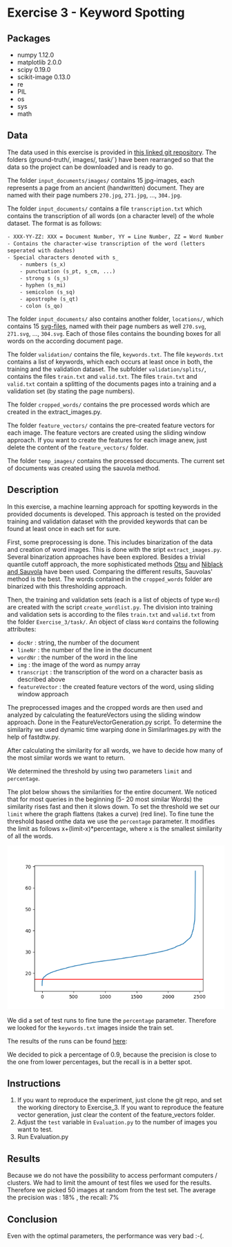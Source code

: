 # Exercise 3 - Keyword Spotting


## Packages
- numpy 1.12.0
- matplotlib 2.0.0
- scipy 0.19.0
- scikit-image 0.13.0
- re
- PIL
- os
- sys
- math

## Data
The data used in this exercise is provided in [this linked git repository](https://github.com/lunactic/PatRec17_KWS_Data). The folders (ground-truth/, images/, task/`) have been rearranged so that the data so the project can be downloaded and is ready to go.

The folder `input_documents/images/` contains 15 jpg-images, each represents a page from an ancient (handwritten) document. They are named with their page numbers `270.jpg`, `271.jpg`, ..., `304.jpg`.

The folder `input_documents/` contains a file `transcription.txt` which contains the transcription of all words (on a character level) of the whole dataset. The format is as follows:

	- XXX-YY-ZZ: XXX = Document Number, YY = Line Number, ZZ = Word Number
	- Contains the character-wise transcription of the word (letters seperated with dashes)
	- Special characters denoted with s_
		- numbers (s_x)
		- punctuation (s_pt, s_cm, ...)
		- strong s (s_s)
		- hyphen (s_mi)
		- semicolon (s_sq)
		- apostrophe (s_qt)
		- colon (s_qo)

The folder `input_documents/` also contains another folder, `locations/`, which contains 15 [svg-files](https://de.wikipedia.org/wiki/Scalable_Vector_Graphics), named with their page numbers as well `270.svg`, `271.svg`, ..., `304.svg`.
Each of those files contains the bounding boxes for all words on the according document page.

The folder `validation/` contains the file, `keywords.txt`. The file `keywords.txt` contains a list of keywords, which each occurs at least once in both, the training and the validation dataset.
The subfolder  `validation/splits/`, contains the files `train.txt` and `valid.txt`. The files `train.txt` and `valid.txt` contain a splitting of the documents pages into a training and a validation set (by stating the page numbers).

The folder `cropped_words/`  contains the pre processed words which are created in the extract_images.py.

The folder `feature_vectors/` contains the pre-created feature vectors for each image. The feature vectors are created using the sliding window approach. If you want to create the features for each image anew, just delete the content of the `feature_vectors/` folder.

The folder `temp_images/` contains the processed documents. The current set of documents was created using the sauvola method.

## Description
In this exercise, a machine learning approach for spotting keywords in the provided documents is developed. This approach is tested on the provided training and validation dataset with the provided keywords that can be found at least once in each set for sure.

First, some preprocessing is done. This includes binarization of the data and creation of word images. This is done with the sript `extract_images.py`. Several binarization approaches
have been explored. Besides a trivial quantile cutoff approach, the more sophisticated methods [Otsu](https://en.wikipedia.org/wiki/Otsu's_method) and [Niblack and Sauvola](http://scikit-image.org/docs/dev/auto_examples/segmentation/plot_niblack_sauvola.html) have been used. Comparing
the different results, Sauvolas' method is the best. The words contained in the `cropped_words` folder are binarized with this thresholding approach.

Then, the training and validation sets (each is a list of objects of type `Word`) are created with the script `create_wordlist.py`. The division into training and validation sets is according to the files `train.txt` and `valid.txt` from the folder `Exercise_3/task/`. An object of class `Word` contains the following attributes:

- `docNr` : string, the number of the document
- `lineNr` : the number of the line in the document
- `wordNr` : the number of the word in the line
- `img` : the image of the word as numpy array
- `transcript` : the transcription of the word on a character basis as described above
- `featureVector` : the created feature vectors of the word, using sliding window approach


The preprocessed images and the cropped words are then used and analyzed by calculating the featureVectors using the sliding window approach. Done in the FeatureVectorGeneration.py script.
To determine the similarity we used dynamic time warping done in SimilarImages.py with the help of fastdtw.py.

After calculating the similarity for all words, we have to decide how many of the most similar words we want to return.

We determined the threshold by using two parameters `limit` and `percentage`.

The plot below shows the similarities for the entire document. We noticed that for most queries in the beginning (5- 20 most similar Words)
the similarity rises fast and then it slows down. To set the threshold we set our `limit` where the graph flattens (takes a curve) (red line).
To fine tune the threshold based onthe data we use the `percentage` parameter.
It modifies the limit as follows x+(limit-x)*percentage, where x is the smallest similarity of all the words.

![blue: sinilarities , red: limit](figure_1-3.png)

We did a set of test runs to fine tune the `percentage` parameter. Therefore we looked for the `keywords.txt` images inside the train set.

The results of the runs can be found [here](parameter%20selection):

We decided to pick a percentage of 0.9, because the precision is close to the one from lower percentages, but the recall is in a better spot.

## Instructions
1. If you want to reproduce the experiment, just clone the git repo, and set the working directory to Exercise_3. If you want to reproduce the feature vector generation, just clear the content of the feature_vectors folder.
2. Adjust the `test` variable in `Evaluation.py` to the number of images you want to test.
3. Run Evaluation.py



## Results
Because we do not have the possibility to access performant computers / clusters. We had to limit the amount of test files we used for the results.
Therefore we picked 50 images at random from the test set.
The average the precision was : 18% , the recall: 7%


## Conclusion
Even with the optimal parameters, the performance was very bad :-(.